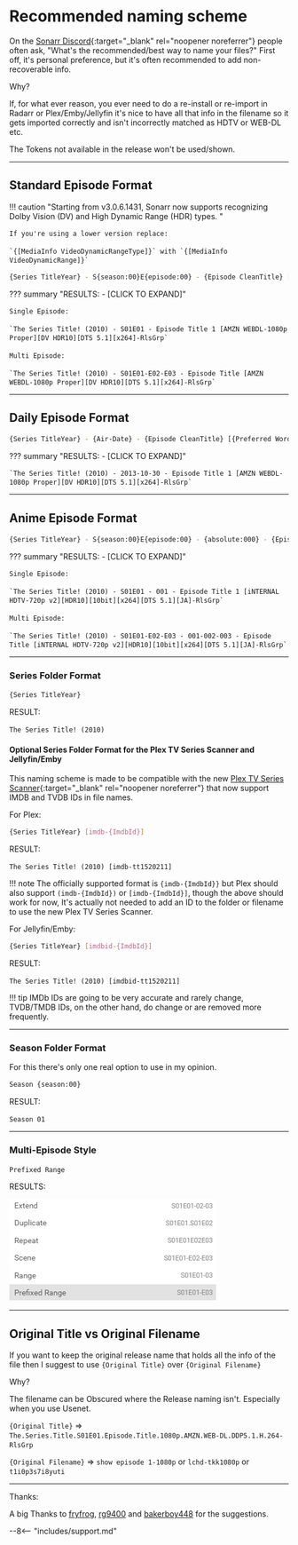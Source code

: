 # Recommended naming scheme

On the [Sonarr Discord](https://discord.gg/M6BvZn5){:target="_blank" rel="noopener noreferrer"} people often ask, "What's the recommended/best way to
name your files?" First off, it's personal preference, but it's often recommended to add non-recoverable info.

Why?

If, for what ever reason, you ever need to do a re-install or re-import in
Radarr or Plex/Emby/Jellyfin it's nice to have all that info in the filename so
it gets imported correctly and isn't incorrectly matched as HDTV or WEB-DL etc.

The Tokens not available in the release won't be used/shown.

------

## Standard Episode Format

!!! caution "Starting from v3.0.6.1431, Sonarr now supports recognizing Dolby Vision (DV) and High Dynamic Range (HDR) types. "

    If you're using a lower version replace:

    `{[MediaInfo VideoDynamicRangeType]}` with `{[MediaInfo VideoDynamicRange]}`

```bash
{Series TitleYear} - S{season:00}E{episode:00} - {Episode CleanTitle} [{Preferred Words }{Quality Full}]{[MediaInfo VideoDynamicRangeType]}{[Mediainfo AudioCodec}{ Mediainfo AudioChannels]}{MediaInfo AudioLanguages}{[MediaInfo VideoCodec]}{-Release Group}
```

??? summary "RESULTS: - [CLICK TO EXPAND]"

    Single Episode:

    `The Series Title! (2010) - S01E01 - Episode Title 1 [AMZN WEBDL-1080p Proper][DV HDR10][DTS 5.1][x264]-RlsGrp`

    Multi Episode:

    `The Series Title! (2010) - S01E01-E02-E03 - Episode Title [AMZN WEBDL-1080p Proper][DV HDR10][DTS 5.1][x264]-RlsGrp`

------

## Daily Episode Format

```bash
{Series TitleYear} - {Air-Date} - {Episode CleanTitle} [{Preferred Words }{Quality Full}]{[MediaInfo VideoDynamicRangeType]}{[Mediainfo AudioCodec}{ Mediainfo AudioChannels]}{MediaInfo AudioLanguages}{[MediaInfo VideoCodec]}{-Release Group}
```

??? summary "RESULTS: - [CLICK TO EXPAND]"

    `The Series Title! (2010) - 2013-10-30 - Episode Title 1 [AMZN WEBDL-1080p Proper][DV HDR10][DTS 5.1][x264]-RlsGrp`

------

## Anime Episode Format

```bash
{Series TitleYear} - S{season:00}E{episode:00} - {absolute:000} - {Episode CleanTitle} [{Preferred Words }{Quality Full}]{[MediaInfo VideoDynamicRangeType]}[{MediaInfo VideoBitDepth}bit]{[MediaInfo VideoCodec]}[{Mediainfo AudioCodec} { Mediainfo AudioChannels}]{MediaInfo AudioLanguages}{-Release Group}
```

??? summary "RESULTS: - [CLICK TO EXPAND]"

    Single Episode:

    `The Series Title! (2010) - S01E01 - 001 - Episode Title 1 [iNTERNAL HDTV-720p v2][HDR10][10bit][x264][DTS 5.1][JA]-RlsGrp`

    Multi Episode:

    `The Series Title! (2010) - S01E01-E02-E03 - 001-002-003 - Episode Title [iNTERNAL HDTV-720p v2][HDR10][10bit][x264][DTS 5.1][JA]-RlsGrp`

------

### Series Folder Format

```bash
{Series TitleYear}
```

RESULT:

`The Series Title! (2010)`

#### Optional Series Folder Format for the Plex TV Series Scanner and Jellyfin/Emby

This naming scheme is made to be compatible with the new [Plex TV Series Scanner](https://forums.plex.tv/t/beta-new-plex-tv-series-scanner/696242){:target="_blank" rel="noopener noreferrer"} that now support IMDB and TVDB IDs in file names.

For Plex:

```bash
{Series TitleYear} [imdb-{ImdbId}]
```

RESULT:

`The Series Title! (2010) [imdb-tt1520211]`

!!! note
    The officially supported format is `{imdb-{ImdbId}}` but Plex should also support `(imdb-{ImdbId})` or `[imdb-{ImdbId}]`, though the above should work for now, It's actually not needed to add an ID to the folder or filename to use the new Plex TV Series Scanner.

For Jellyfin/Emby:

```bash
{Series TitleYear} [imdbid-{ImdbId}]
```

RESULT:

`The Series Title! (2010) [imdbid-tt1520211]`

!!! tip
    IMDb IDs are going to be very accurate and rarely change, TVDB/TMDB IDs, on the other hand, do change or are removed more frequently.

------

### Season Folder Format

For this there's only one real option to use in my opinion.

```bash
Season {season:00}
```

RESULT:

`Season 01`

------

### Multi-Episode Style

```bash
Prefixed Range
```

RESULTS:

![results](images/results.png)

------

## Original Title vs  Original Filename

If you want to keep the original release name that holds all the info of the file then I suggest to use `{Original Title}` over `{Original Filename}`

Why?

The filename can be Obscured where the Release naming isn't. Especially when you use Usenet.

`{Original Title}` => `The.Series.Title.S01E01.Episode.Title.1080p.AMZN.WEB-DL.DDP5.1.H.264-RlsGrp`

`{Original Filename}` => `show episode 1-1080p` or `lchd-tkk1080p` or `t1i0p3s7i8yuti`

------

Thanks:

A big Thanks to [fryfrog](https://github.com/fryfrog), [rg9400](https://github.com/rg9400) and [bakerboy448](https://github.com/bakerboy448) for the suggestions.

--8<-- "includes/support.md"
